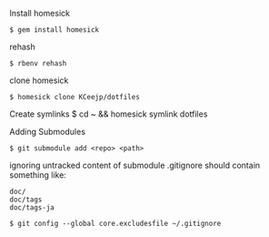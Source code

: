 Install homesick

    $ gem install homesick

rehash

    $ rbenv rehash

clone homesick

    $ homesick clone KCeejp/dotfiles

Create symlinks
    $ cd ~ && homesick symlink dotfiles

Adding Submodules

    $ git submodule add <repo> <path>

ignoring untracked content of submodule
.gitignore should contain something like:

    doc/
    doc/tags
    doc/tags-ja

    $ git config --global core.excludesfile ~/.gitignore

